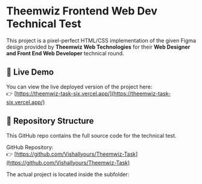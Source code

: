 # Theemwiz Frontend Web Dev Technical Test

This project is a pixel-perfect HTML/CSS implementation of the given Figma design provided by **Theemwiz Web Technologies** for their **Web Designer and Front End Web Developer** technical round.

## 🔗 Live Demo

You can view the live deployed version of the project here:  
👉 [https://theemwiz-task-six.vercel.app/](https://theemwiz-task-six.vercel.app/)

## 📁 Repository Structure

This GitHub repo contains the full source code for the technical test.

GitHub Repository:  
👉 [https://github.com/Vishallyours/Theemwiz-Task](https://github.com/Vishallyours/Theemwiz-Task)

The actual project is located inside the subfolder:

